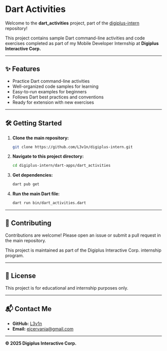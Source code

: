 # Dart Activities

Welcome to the **dart_activities** project, part of the [digiplus-intern](https://github.com/L3v1n/digiplus-intern) repository!

This project contains sample Dart command-line activities and code exercises completed as part of my Mobile Developer Internship at **Digiplus Interactive Corp.**

---

## ✨ Features

- Practice Dart command-line activities
- Well-organized code samples for learning
- Easy-to-run examples for beginners
- Follows Dart best practices and conventions
- Ready for extension with new exercises

---

## 🛠️ Getting Started

1. **Clone the main repository:**
   ```sh
   git clone https://github.com/L3v1n/digiplus-intern.git
   ```
2. **Navigate to this project directory:**
   ```sh
   cd digiplus-intern/dart-apps/dart_activities
   ```
3. **Get dependencies:**
   ```sh
   dart pub get
   ```
4. **Run the main Dart file:**
   ```sh
   dart run bin/dart_activities.dart
   ```

---

## 🤝 Contributing

Contributions are welcome! Please open an issue or submit a pull request in the main repository.

This project is maintained as part of the Digiplus Interactive Corp. internship program.

---

## 📄 License

This project is for educational and internship purposes only.

---

## 📬 Contact Me

- **GitHub:** [L3v1n](https://github.com/L3v1n)
- **Email:** ejcervania@gmail.com

---

**© 2025 Digiplus Interactive Corp.**

